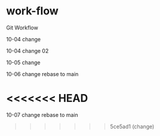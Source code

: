 # work-flow
Git Workflow

10-04 change

10-04 change 02

10-05 change

10-06 change rebase to main

<<<<<<< HEAD
=======
10-07 change rebase to main
>>>>>>> 5ce5ad1 (change)
